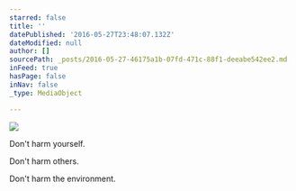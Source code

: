 ```yaml
---
starred: false
title: ''
datePublished: '2016-05-27T23:48:07.132Z'
dateModified: null
author: []
sourcePath: _posts/2016-05-27-46175a1b-07fd-471c-88f1-deeabe542ee2.md
inFeed: true
hasPage: false
inNav: false
_type: MediaObject

---
```

![](https://the-grid-user-content.s3-us-west-2.amazonaws.com/7e350470-b30d-4aed-876a-7f36af14795f.jpg)

Don't harm yourself.

Don't harm others.

Don't harm the environment.
